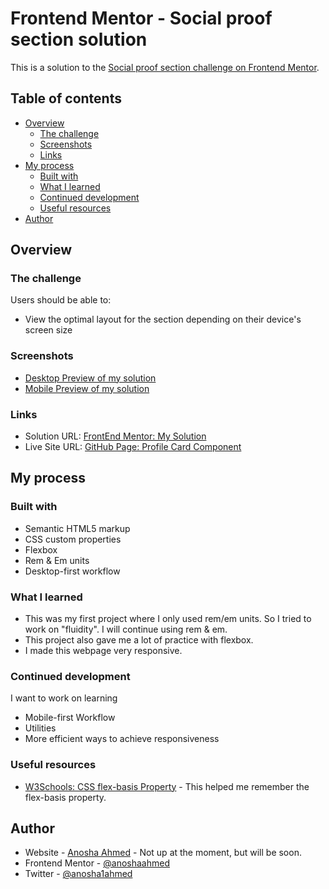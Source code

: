 # Frontend Mentor - Social proof section solution

This is a solution to the [Social proof section challenge on Frontend Mentor](https://www.frontendmentor.io/challenges/social-proof-section-6e0qTv_bA).

## Table of contents

- [Overview](#overview)
  - [The challenge](#the-challenge)
  - [Screenshots](#screenshots)
  - [Links](#links)
- [My process](#my-process)
  - [Built with](#built-with)
  - [What I learned](#what-i-learned)
  - [Continued development](#continued-development)
  - [Useful resources](#useful-resources)
- [Author](#author)

## Overview

### The challenge

Users should be able to:

- View the optimal layout for the section depending on their device's screen size

### Screenshots

- [Desktop Preview of my solution](solution-screenshots/desktop-preview.png)
- [Mobile Preview of my solution](solution-screenshots/mobile-preview.png)

### Links

- Solution URL: [FrontEnd Mentor: My Solution](https://www.frontendmentor.io/solutions/responsive-social-proof-section-using-flexbox-ShX7Xhggr)
- Live Site URL: [GitHub Page: Profile Card Component](https://anoshaahmed.github.io/social-proof-section/)

## My process

### Built with

- Semantic HTML5 markup
- CSS custom properties
- Flexbox
- Rem & Em units
- Desktop-first workflow

### What I learned

- This was my first project where I only used rem/em units. So I tried to work on "fluidity". I will continue using rem & em.
- This project also gave me a lot of practice with flexbox.
- I made this webpage very responsive.

### Continued development

I want to work on learning

- Mobile-first Workflow
- Utilities
- More efficient ways to achieve responsiveness

### Useful resources

- [W3Schools: CSS flex-basis Property](https://www.w3schools.com/cssref/css3_pr_flex-basis.asp) - This helped me remember the flex-basis property.

## Author

- Website - [Anosha Ahmed](https://www.anoshaahmed.com) - Not up at the moment, but will be soon.
- Frontend Mentor - [@anoshaahmed](https://www.frontendmentor.io/profile/anoshaahmed)
- Twitter - [@anosha1ahmed](https://www.twitter.com/anosha1ahmed)
